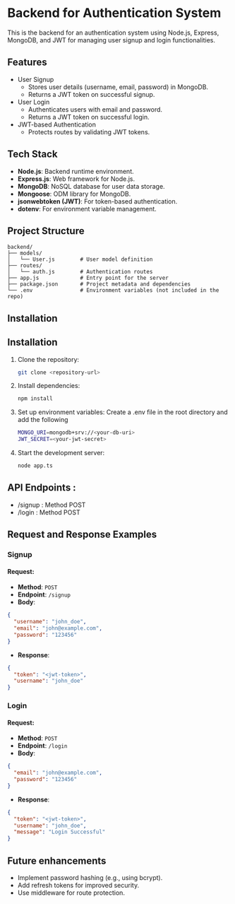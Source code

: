 # Backend for Authentication System

This is the backend for an authentication system using Node.js, Express, MongoDB, and JWT for managing user signup and login functionalities.

## Features

- User Signup
  - Stores user details (username, email, password) in MongoDB.
  - Returns a JWT token on successful signup.
- User Login
  - Authenticates users with email and password.
  - Returns a JWT token on successful login.
- JWT-based Authentication
  - Protects routes by validating JWT tokens.

## Tech Stack

- **Node.js**: Backend runtime environment.
- **Express.js**: Web framework for Node.js.
- **MongoDB**: NoSQL database for user data storage.
- **Mongoose**: ODM library for MongoDB.
- **jsonwebtoken (JWT)**: For token-based authentication.
- **dotenv**: For environment variable management.

## Project Structure

```
backend/
├── models/
│   └── User.js        # User model definition
├── routes/
│   └── auth.js        # Authentication routes
├── app.js             # Entry point for the server
├── package.json       # Project metadata and dependencies
└── .env               # Environment variables (not included in the repo)

```

## Installation

## Installation
1. Clone the repository:
   ```bash
   git clone <repository-url>
   ```
2. Install dependencies:
   ```bash
   npm install
   ```
3. Set up environment variables:
    Create a .env file in the root directory and add the following
    ```bash
    MONGO_URI=mongodb+srv://<your-db-uri>
    JWT_SECRET=<your-jwt-secret>
   ```
4. Start the development server:
   ```bash
   node app.ts
   ```

## API Endpoints : 
- /signup : Method POST
- /login : Method POST

## Request and Response Examples

### Signup

#### Request:
- **Method**: `POST`
- **Endpoint**: `/signup`
- **Body**:
```json
{
  "username": "john_doe",
  "email": "john@example.com",
  "password": "123456"
}
```
- **Response**:
```json
{
  "token": "<jwt-token>",
  "username": "john_doe"
}
```

### Login

#### Request:
- **Method**: `POST`
- **Endpoint**: `/login`
- **Body**:
```json
{
  "email": "john@example.com",
  "password": "123456"
}
```
- **Response**:
```json
{
  "token": "<jwt-token>",
  "username": "john_doe",
  "message": "Login Successful"
}
```

## Future enhancements 
- Implement password hashing (e.g., using bcrypt).
- Add refresh tokens for improved security.
- Use middleware for route protection.